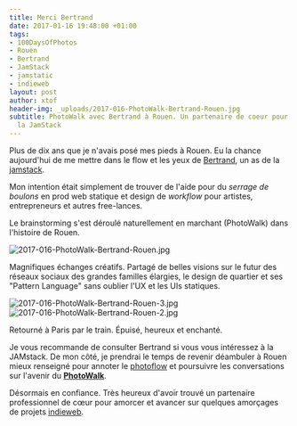```yaml
---
title: Merci Bertrand
date: 2017-01-16 19:48:00 +01:00
tags:
- 100DaysOfPhotos
- Rouen
- Bertrand
- JamStack
- jamstatic
- indieweb
layout: post
author: xtof
header-img: _uploads/2017-016-PhotoWalk-Bertrand-Rouen.jpg
subtitle: PhotoWalk avec Bertrand à Rouen. Un partenaire de coeur pour avancer sur
  la JamStack
---
```


Plus de dix ans que je n'avais posé mes pieds à Rouen. Eu la chance aujourd'hui de me mettre dans le flow et les yeux de [Bertrand](https://bertrandkeller.info/), un as de la [jamstack](http://jamstack.org).

Mon intention était simplement de trouver de l'aide pour du _serrage de boulons_ en prod web statique et design de _workflow_ pour artistes, entrepreneurs et autres free-lances.

Le brainstorming s'est déroulé naturellement en marchant (PhotoWalk) dans l'histoire de Rouen.

![2017-016-PhotoWalk-Bertrand-Rouen.jpg](/uploads/2017-016-PhotoWalk-Bertrand-Rouen.jpg)

Magnifiques échanges créatifs. Partagé de belles visions sur le futur des réseaux sociaux des grandes familles élargies, le design de quartier et ses "Pattern Language" sans oublier l'UX et les UIs statiques.

![2017-016-PhotoWalk-Bertrand-Rouen-3.jpg](/uploads/2017-016-PhotoWalk-Bertrand-Rouen-3.jpg)![2017-016-PhotoWalk-Bertrand-Rouen-2.jpg](/uploads/2017-016-PhotoWalk-Bertrand-Rouen-2.jpg)

Retourné à Paris par le train. Épuisé, heureux et enchanté.

Je vous recommande de consulter Bertrand si vous vous intéressez à la JAMstack. De mon côté, je prendrai le temps de revenir déambuler à Rouen mieux renseigné pour annoter le [photoflow](http://ducamp.me/Photoflow) et poursuivre les conversations sur l'avenir du [**PhotoWalk**](http://ducamp.me/PhotoWalk).

Désormais en confiance. Très heureux d'avoir trouvé un partenaire professionnel de cœur pour amorcer et avancer sur quelques amorçages de projets [indieweb](http://indieweb.org/).